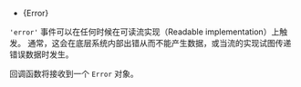 <!-- YAML
added: v0.9.4
-->

* {Error}

`'error'` 事件可以在任何时候在可读流实现（Readable implementation）上触发。
通常，这会在底层系统内部出错从而不能产生数据，或当流的实现试图传递错误数据时发生。

回调函数将接收到一个 `Error` 对象。
